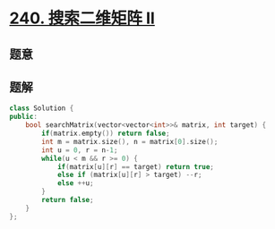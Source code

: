 #  [240. 搜索二维矩阵 II](https://leetcode-cn.com/problems/search-a-2d-matrix-ii/)

## 题意



## 题解



```c++
class Solution {
public:
    bool searchMatrix(vector<vector<int>>& matrix, int target) {
        if(matrix.empty()) return false;
        int m = matrix.size(), n = matrix[0].size();
        int u = 0, r = n-1;
        while(u < m && r >= 0) {
            if(matrix[u][r] == target) return true;
            else if (matrix[u][r] > target) --r;
            else ++u;
        }
        return false;
    }
};
```



```python3

```

